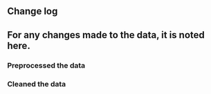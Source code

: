 ## Change log

## For any changes made to the data, it is noted here.

### Preprocessed the data

### Cleaned the data
